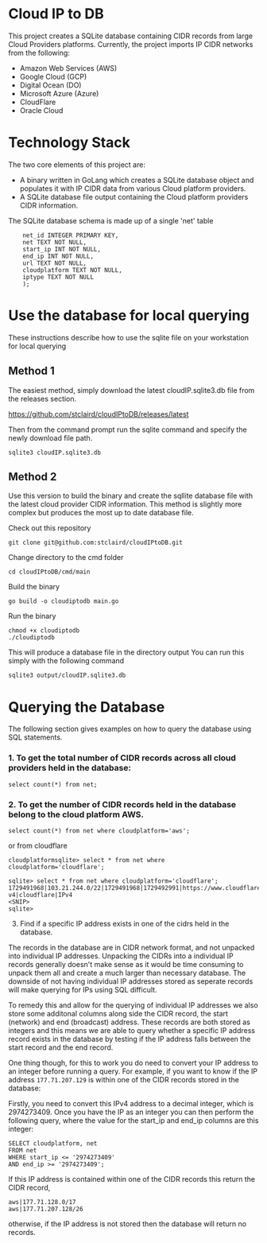 # Cloud IP to DB
This project creates a SQLite database containing CIDR records from large Cloud Providers platforms. Currently, the project imports IP CIDR networks from the following:

- Amazon Web Services (AWS)
- Google Cloud (GCP)
- Digital Ocean (DO)
- Microsoft Azure (Azure)
- CloudFlare
- Oracle Cloud

# Technology Stack

The two core elements of this project are:
 - A binary written in GoLang which creates a SQLite database object and populates it with IP CIDR data from various Cloud platform providers.
 - A SQLite database file output containing the Cloud platform providers CIDR information.

The SQLite database schema is made up of a single 'net' table

```CREATE TABLE IF NOT EXISTS net (
 	net_id INTEGER PRIMARY KEY,
 	net TEXT NOT NULL,
 	start_ip INT NOT NULL,
 	end_ip INT NOT NULL,
 	url TEXT NOT NULL,
 	cloudplatform TEXT NOT NULL,
 	iptype TEXT NOT NULL
 	);
 ```
# Use the database for local querying

These instructions describe how to use the sqlite file on your workstation for local querying

## Method 1
The easiest method, simply download the latest cloudIP.sqlite3.db file from the releases section.

https://github.com/stclaird/cloudIPtoDB/releases/latest

Then from the command prompt run the sqlite command and specify the newly download file path.

```
sqlite3 cloudIP.sqlite3.db
```

## Method 2
Use this version to build the binary and create the sqllite database file with the latest cloud provider CIDR information.  This method is slightly more complex but produces the most up to date database file.

Check out this repository
```
git clone git@github.com:stclaird/cloudIPtoDB.git
```
Change directory to the cmd folder
```
cd cloudIPtoDB/cmd/main
```
Build the binary
```
go build -o cloudiptodb main.go
```

Run the binary
```
chmod +x cloudiptodb
./cloudiptodb
```

This will produce a database file in the directory output
You can run this simply with the following command

```
sqlite3 output/cloudIP.sqlite3.db
```

# Querying the Database
The following section gives examples on how to query the database using SQL statements.

### 1. To get the total number of CIDR records across all cloud providers held in the database:

```
select count(*) from net;
```

### 2. To get the number of CIDR records held in the database belong to the cloud platform AWS.

```
select count(*) from net where cloudplatform='aws';
```

or from cloudflare
```
cloudplatformsqlite> select * from net where cloudplatform='cloudflare';
```
```
sqlite> select * from net where cloudplatform='cloudflare';
1729491968|103.21.244.0/22|1729491968|1729492991|https://www.cloudflare.com/ips-v4|cloudflare|IPv4
<SNIP>
sqlite> 
```

3. Find if a specific IP address exists in one of the cidrs held in the database.

The records in the database are in CIDR network format, and not unpacked into individual IP addresses. 
Unpacking the CIDRs into a individual IP records generally doesn't make sense as it would be time consuming to unpack them all and create a much larger than necessary database.
The downside of not having individual IP addresses stored as seperate records will make querying for IPs using SQL difficult.

To remedy this and allow for the querying of individual IP addresses we also store some additonal columns along side the CIDR record, the start (network) and end (broadcast) address. These records are both stored as integers and this means we are able to query whether a specific IP address record exists in the database by testing if the IP address falls between the start record and the end record.

One thing though, for this to work you do need to convert your IP address to an integer before running a query. 
For example, if you want to know if the IP address `177.71.207.129` is within one of the CIDR records stored in the database:

Firstly, you need to convert this IPv4 address to a decimal integer, which is 2974273409. Once you have the IP as an integer you can then perform the following query, where the value for the start_ip and end_ip columns are this integer:

```
SELECT cloudplatform, net 
FROM net 
WHERE start_ip <= '2974273409'
AND end_ip >= '2974273409';
```
If this IP address is contained within one of the CIDR records this return the CIDR record,

```
aws|177.71.128.0/17
aws|177.71.207.128/26
```
otherwise, if the IP address is not stored then the database will return no records.


